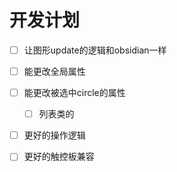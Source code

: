 # 开发计划
 - [ ] 让图形update的逻辑和obsidian一样
 - [ ] 能更改全局属性
 - [ ] 能更改被选中circle的属性
    - [ ] 列表类的
 - [ ] 更好的操作逻辑
 - [ ] 更好的触控板兼容


